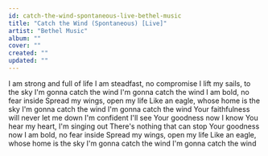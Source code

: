 ```yaml
---
id: catch-the-wind-spontaneous-live-bethel-music
title: "Catch the Wind (Spontaneous) [Live]"
artist: "Bethel Music"
album: ""
cover: ""
created: ""
updated: ""
---
```


I am strong and full of life
I am steadfast, no compromise
I lift my sails, to the sky
I'm gonna catch the wind
I'm gonna catch the wind
I am bold, no fear inside
Spread my wings, open my life
Like an eagle, whose home is the sky
I'm gonna catch the wind
I'm gonna catch the wind
Your faithfulness will never let me down
I'm confident I'll see Your goodness now
I know You hear my heart, I'm singing out
There's nothing that can stop Your goodness now
I am bold, no fear inside
Spread my wings, open my life
Like an eagle, whose home is the sky
I'm gonna catch the wind
I'm gonna catch the wind